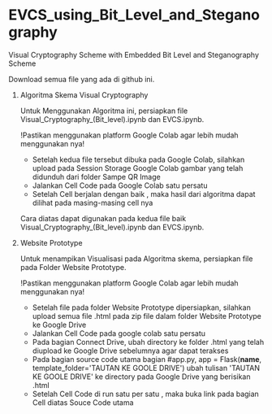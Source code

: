 # EVCS_using_Bit_Level_and_Steganography
Visual Cryptography Scheme with Embedded Bit Level and Steganography Scheme

Download semua file yang ada di github ini.

1. Algoritma Skema Visual Cryptography

   Untuk Menggunakan Algoritma ini, persiapkan file Visual_Cryptography_(Bit_level).ipynb dan EVCS.ipynb.

   !Pastikan menggunakan platform Google Colab agar lebih mudah menggunakan nya!

     - Setelah kedua file tersebut dibuka pada Google Colab, silahkan upload pada Session Storage Google Colab gambar yang telah didunduh dari folder Sampe QR Image
     - Jalankan Cell Code pada Google Colab satu persatu
     - Setelah Cell berjalan dengan baik , maka hasil dari algoritma dapat dilihat pada masing-masing cell nya

   Cara diatas dapat digunakan pada kedua file baik Visual_Cryptography_(Bit_level).ipynb dan EVCS.ipynb.
   
3. Website Prototype

   Untuk menampikan Visualisasi pada Algoritma skema, persiapkan file pada Folder Website Prototype.

   !Pastikan menggunakan platform Google Colab agar lebih mudah menggunakan nya!

     - Setelah file pada folder Website Prototype dipersiapkan, silahkan upload semua file .html pada zip file dalam folder Website Prototype ke Google Drive
     - Jalankan Cell Code pada google colab satu persatu
     - Pada bagian Connect Drive, ubah directory ke folder .html yang telah diupload ke Google Drive sebelumnya agar dapat terakses
     - Pada bagian source code utama bagian #app.py, app = Flask(__name__, template_folder='TAUTAN KE GOOLE DRIVE') ubah tulisan 'TAUTAN KE GOOLE DRIVE' ke directory pada Google Drive yang berisikan .html
     - Setelah Cell Code di run satu per satu , maka buka link pada bagian Cell diatas Souce Code utama
   
